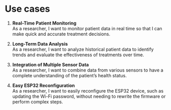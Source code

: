 # Use cases

1. **Real-Time Patient Monitoring**  
   As a researcher, I want to monitor patient data in real time so that I can make quick and accurate treatment decisions.

2. **Long-Term Data Analysis**  
   As a researcher, I want to analyze historical patient data to identify trends and evaluate the effectiveness of treatments over time.

3. **Integration of Multiple Sensor Data**  
   As a researcher, I want to combine data from various sensors to have a complete understanding of the patient’s health status.

4. **Easy ESP32 Reconfiguration**  
   As a researcher, I want to easily reconfigure the ESP32 device, such as updating the Wi-Fi password, without needing to rewrite the firmware or perform complex steps.
